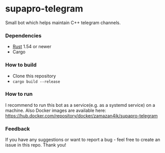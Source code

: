 # supapro-telegram
Small bot which helps maintain C++ telegram channels.

### Dependencies
* [Rust](https://www.rust-lang.org/) 1.54 or newer
* Cargo

### How to build
* Clone this repository
* `cargo build --release`

### How to run
I recommend to run this bot as a service(e.g. as a systemd service) on a machine.
Also Docker images are available here: https://hub.docker.com/repository/docker/zamazan4ik/supapro-telegram

### Feedback
If you have any suggestions or want to report a bug - feel free to create an issue in this repo. Thank you!
